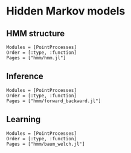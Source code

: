 # Hidden Markov models

## HMM structure

```@autodocs
Modules = [PointProcesses]
Order = [:type, :function]
Pages = ["hmm/hmm.jl"]
```

## Inference

```@autodocs
Modules = [PointProcesses]
Order = [:type, :function]
Pages = ["hmm/forward_backward.jl"]
```

## Learning

```@autodocs
Modules = [PointProcesses]
Order = [:type, :function]
Pages = ["hmm/baum_welch.jl"]
```